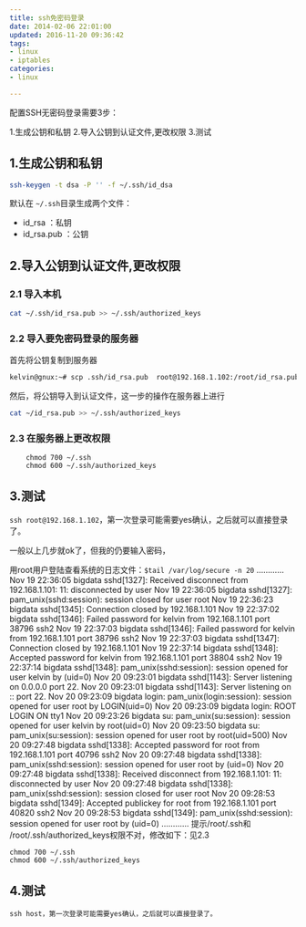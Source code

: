 ```yaml
---
title: ssh免密码登录
date: 2014-02-06 22:01:00
updated: 2016-11-20 09:36:42
tags: 
- linux
- iptables
categories: 
- linux

---
```

配置SSH无密码登录需要3步：

1.生成公钥和私钥
2.导入公钥到认证文件,更改权限
3.测试

## 1.生成公钥和私钥
```bash
ssh-keygen -t dsa -P '' -f ~/.ssh/id_dsa
```


<!--more-->


默认在 `~/.ssh`目录生成两个文件：

 - id_rsa      ：私钥
 - id_rsa.pub  ：公钥

## 2.导入公钥到认证文件,更改权限
### 2.1 导入本机
```bash    
cat ~/.ssh/id_rsa.pub >> ~/.ssh/authorized_keys  
```
### 2.2 导入要免密码登录的服务器
首先将公钥复制到服务器
```bash
kelvin@gnux:~# scp .ssh/id_rsa.pub  root@192.168.1.102:/root/id_rsa.pub
```
然后，将公钥导入到认证文件，这一步的操作在服务器上进行
```bash
cat ~/id_rsa.pub >> ~/.ssh/authorized_keys 
```

### 2.3 在服务器上更改权限
``` 
    chmod 700 ~/.ssh
    chmod 600 ~/.ssh/authorized_keys  
```
   
## 3.测试
 
`ssh root@192.168.1.102`，第一次登录可能需要yes确认，之后就可以直接登录了。
 
一般以上几步就ok了，但我的仍要输入密码，

用root用户登陆查看系统的日志文件：`$tail /var/log/secure -n 20`
…………
Nov 19 22:36:05 bigdata sshd[1327]: Received disconnect from 192.168.1.101: 11: disconnected by user
Nov 19 22:36:05 bigdata sshd[1327]: pam_unix(sshd:session): session closed for user root
Nov 19 22:36:23 bigdata sshd[1345]: Connection closed by 192.168.1.101
Nov 19 22:37:02 bigdata sshd[1346]: Failed password for kelvin from 192.168.1.101 port 38796 ssh2
Nov 19 22:37:03 bigdata sshd[1346]: Failed password for kelvin from 192.168.1.101 port 38796 ssh2
Nov 19 22:37:03 bigdata sshd[1347]: Connection closed by 192.168.1.101
Nov 19 22:37:14 bigdata sshd[1348]: Accepted password for kelvin from 192.168.1.101 port 38804 ssh2
Nov 19 22:37:14 bigdata sshd[1348]: pam_unix(sshd:session): session opened for user kelvin by (uid=0)
Nov 20 09:23:01 bigdata sshd[1143]: Server listening on 0.0.0.0 port 22.
Nov 20 09:23:01 bigdata sshd[1143]: Server listening on :: port 22.
Nov 20 09:23:09 bigdata login: pam_unix(login:session): session opened for user root by LOGIN(uid=0)
Nov 20 09:23:09 bigdata login: ROOT LOGIN ON tty1
Nov 20 09:23:26 bigdata su: pam_unix(su:session): session opened for user kelvin by root(uid=0)
Nov 20 09:23:50 bigdata su: pam_unix(su:session): session opened for user root by root(uid=500)
Nov 20 09:27:48 bigdata sshd[1338]: Accepted password for root from 192.168.1.101 port 40796 ssh2
Nov 20 09:27:48 bigdata sshd[1338]: pam_unix(sshd:session): session opened for user root by (uid=0)
Nov 20 09:27:48 bigdata sshd[1338]: Received disconnect from 192.168.1.101: 11: disconnected by user
Nov 20 09:27:48 bigdata sshd[1338]: pam_unix(sshd:session): session closed for user root
Nov 20 09:28:53 bigdata sshd[1349]: Accepted publickey for root from 192.168.1.101 port 40820 ssh2
Nov 20 09:28:53 bigdata sshd[1349]: pam_unix(sshd:session): session opened for user root by (uid=0)
…………
提示/root/.ssh和 /root/.ssh/authorized_keys权限不对，修改如下：见2.3   
```
chmod 700 ~/.ssh
chmod 600 ~/.ssh/authorized_keys 
```
## 4.测试
    ssh host，第一次登录可能需要yes确认，之后就可以直接登录了。
